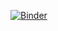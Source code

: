 [![Binder](https://mybinder.org/badge_logo.svg)](https://mybinder.org/v2/gh/hackyourrun/Richmond/master)
